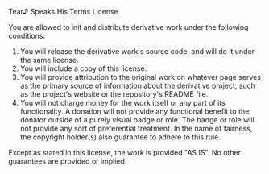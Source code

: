 Tear♪ Speaks His Terms License

You are allowed to init and distribute derivative work under the following conditions:
1. You will release the derivative work's source code, and will do it under the same license.
2. You will include a copy of this license.
3. You will provide attribution to the original work on whatever page serves as the primary source of information about the derivative project, such as the project's website or the repository's README file.
4. You will not charge money for the work itself or any part of its functionality. A donation will not provide any functional benefit to the donator outside of a purely visual badge or role. The badge or role will not provide any sort of preferential treatment. In the name of fairness, the copyright holder(s) also guarantee to adhere to this rule.

Except as stated in this license, the work is provided "AS IS". No other guarantees are provided or implied.
